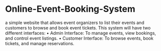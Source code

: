 # Online-Event-Booking-System
a simple website that allows event organizers to list their events and customers to browse and book event tickets. This system will have two different interfaces: • Admin Interface: To manage events, view bookings, and control event listings. • Customer Interface: To browse events, book tickets, and manage reservations.
